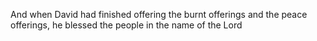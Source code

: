 And when David had finished offering the burnt offerings and the peace offerings, he blessed the people in the name of the Lord
